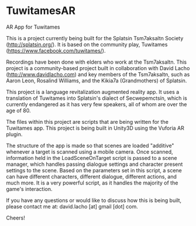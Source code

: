 # TuwitamesAR
AR App for Tuwitames

This is a project currently being built for the Splatsin Tsm7aksaltn Society (http://splatsin.org/). 
It is based on the community play, Tuwitames (https://www.facebook.com/tuwitames/).

Recordings have been done with elders who work at the Tsm7aksaltn. 
This project is a community-based project built in collaboration with David Lacho (http://www.davidlacho.com) and key members of the Tsm7aksaltn,
such as Aaron Leon, Rosalind Williams, and the Kikia7a (Grandmothers) of Splatsin.

This project is a language revitalization augmented reality app. It uses a translation of Tuwitames into Splatsin's dialect of Secwepemctsín,
which is currently endangered as it has very few speakers, all of whom are over the age of 80.

The files within this project are scripts that are being written for the Tuwitames app. This project is being built in Unity3D using the 
Vuforia AR plugin. 

The structure of the app is made so that scenes are loaded "additive" whenever a target is scanned using a mobile camera.
Once scanned, information held in the LoadSceneOnTarget script is passed to a scene manager, which handles passing dialogue settings and
character present settings to the scene. Based on the parameters set in this script, a scene can have different characters, different dialogue,
different actions, and much more. It is a very powerful script, as it handles the majority of the game's interaction.

If you have any questions or would like to discuss how this is being built, please contact me at:
david.lacho [at] gmail [dot] com.

Cheers!
